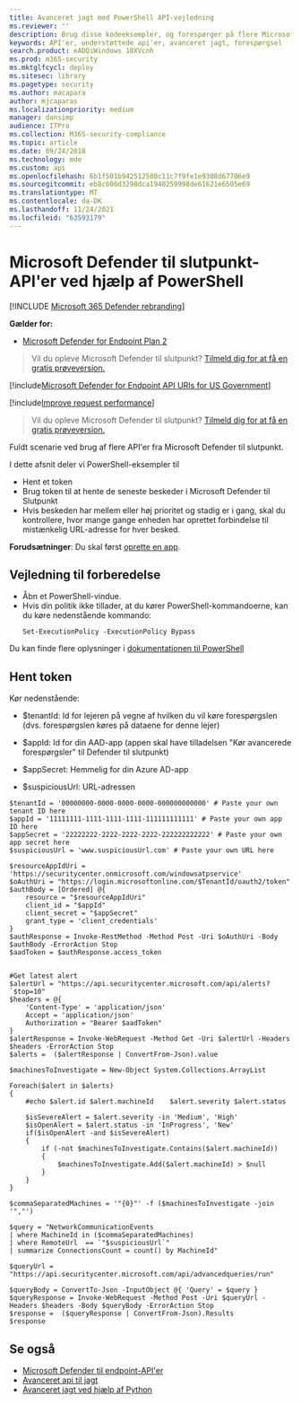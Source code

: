 ```yaml
---
title: Avanceret jagt med PowerShell API-vejledning
ms.reviewer: ''
description: Brug disse kodeeksempler, og forespørger på flere Microsoft Defender for Endpoint-API'er.
keywords: API'er, understøttede api'er, avanceret jagt, forespørgsel
search.product: eADQiWindows 10XVcnh
ms.prod: m365-security
ms.mktglfcycl: deploy
ms.sitesec: library
ms.pagetype: security
ms.author: macapara
author: mjcaparas
ms.localizationpriority: medium
manager: dansimp
audience: ITPro
ms.collection: M365-security-compliance
ms.topic: article
ms.date: 09/24/2018
ms.technology: mde
ms.custom: api
ms.openlocfilehash: 6b1f501b942512500c11c7f9fe1e9308d67706e9
ms.sourcegitcommit: eb8c600d3298dca1940259998de61621e6505e69
ms.translationtype: MT
ms.contentlocale: da-DK
ms.lasthandoff: 11/24/2021
ms.locfileid: "63593179"
---
```

# <a name="microsoft-defender-for-endpoint-apis-using-powershell"></a>Microsoft Defender til slutpunkt-API'er ved hjælp af PowerShell

[!INCLUDE [Microsoft 365 Defender rebranding](../../includes/microsoft-defender.md)]

**Gælder for:** 
- [Microsoft Defender for Endpoint Plan 2](https://go.microsoft.com/fwlink/?linkid=2154037)

> Vil du opleve Microsoft Defender til slutpunkt? [Tilmeld dig for at få en gratis prøveversion.](https://signup.microsoft.com/create-account/signup?products=7f379fee-c4f9-4278-b0a1-e4c8c2fcdf7e&ru=https://aka.ms/MDEp2OpenTrial?ocid=docs-wdatp-exposedapis-abovefoldlink)

[!include[Microsoft Defender for Endpoint API URIs for US Government](../../includes/microsoft-defender-api-usgov.md)]

[!include[Improve request performance](../../includes/improve-request-performance.md)]

> Vil du opleve Microsoft Defender til slutpunkt? [Tilmeld dig for at få en gratis prøveversion.](https://signup.microsoft.com/create-account/signup?products=7f379fee-c4f9-4278-b0a1-e4c8c2fcdf7e&ru=https://aka.ms/MDEp2OpenTrial?ocid=docs-wdatp-enablesiem-abovefoldlink)

Fuldt scenarie ved brug af flere API'er fra Microsoft Defender til slutpunkt.

I dette afsnit deler vi PowerShell-eksempler til 
- Hent et token 
- Brug token til at hente de seneste beskeder i Microsoft Defender til Slutpunkt
- Hvis beskeden har mellem eller høj prioritet og stadig er i gang, skal du kontrollere, hvor mange gange enheden har oprettet forbindelse til mistænkelig URL-adresse for hver besked.

**Forudsætninger**: Du skal først [oprette en app](apis-intro.md).

## <a name="preparation-instructions"></a>Vejledning til forberedelse

- Åbn et PowerShell-vindue.
- Hvis din politik ikke tillader, at du kører PowerShell-kommandoerne, kan du køre nedenstående kommando:
  ```
  Set-ExecutionPolicy -ExecutionPolicy Bypass
  ```

Du kan finde flere oplysninger i [dokumentationen til PowerShell](/powershell/module/microsoft.powershell.security/set-executionpolicy)

## <a name="get-token"></a>Hent token

Kør nedenstående:

- $tenantId: Id for lejeren på vegne af hvilken du vil køre forespørgslen (dvs. forespørgslen køres på dataene for denne lejer)
- $appId: Id for din AAD-app (appen skal have tilladelsen "Kør avancerede forespørgsler" til Defender til slutpunkt)
- $appSecret: Hemmelig for din Azure AD-app

- $suspiciousUrl: URL-adressen


```
$tenantId = '00000000-0000-0000-0000-000000000000' # Paste your own tenant ID here
$appId = '11111111-1111-1111-1111-111111111111' # Paste your own app ID here
$appSecret = '22222222-2222-2222-2222-222222222222' # Paste your own app secret here
$suspiciousUrl = 'www.suspiciousUrl.com' # Paste your own URL here

$resourceAppIdUri = 'https://securitycenter.onmicrosoft.com/windowsatpservice'
$oAuthUri = "https://login.microsoftonline.com/$TenantId/oauth2/token"
$authBody = [Ordered] @{
    resource = "$resourceAppIdUri"
    client_id = "$appId"
    client_secret = "$appSecret"
    grant_type = 'client_credentials'
}
$authResponse = Invoke-RestMethod -Method Post -Uri $oAuthUri -Body $authBody -ErrorAction Stop
$aadToken = $authResponse.access_token


#Get latest alert
$alertUrl = "https://api.securitycenter.microsoft.com/api/alerts?`$top=10"
$headers = @{ 
    'Content-Type' = 'application/json'
    Accept = 'application/json'
    Authorization = "Bearer $aadToken" 
}
$alertResponse = Invoke-WebRequest -Method Get -Uri $alertUrl -Headers $headers -ErrorAction Stop
$alerts =  ($alertResponse | ConvertFrom-Json).value

$machinesToInvestigate = New-Object System.Collections.ArrayList

Foreach($alert in $alerts)
{
    #echo $alert.id $alert.machineId    $alert.severity $alert.status

    $isSevereAlert = $alert.severity -in 'Medium', 'High'
    $isOpenAlert = $alert.status -in 'InProgress', 'New'
    if($isOpenAlert -and $isSevereAlert)
    {
        if (-not $machinesToInvestigate.Contains($alert.machineId))
        {
            $machinesToInvestigate.Add($alert.machineId) > $null
        }
    }
}

$commaSeparatedMachines = '"{0}"' -f ($machinesToInvestigate -join '","')

$query = "NetworkCommunicationEvents
| where MachineId in ($commaSeparatedMachines)
| where RemoteUrl  == `"$suspiciousUrl`"
| summarize ConnectionsCount = count() by MachineId"

$queryUrl = "https://api.securitycenter.microsoft.com/api/advancedqueries/run"

$queryBody = ConvertTo-Json -InputObject @{ 'Query' = $query }
$queryResponse = Invoke-WebRequest -Method Post -Uri $queryUrl -Headers $headers -Body $queryBody -ErrorAction Stop
$response =  ($queryResponse | ConvertFrom-Json).Results
$response
```


## <a name="see-also"></a>Se også
- [Microsoft Defender til endpoint-API'er](apis-intro.md)
- [Avanceret api til jagt](run-advanced-query-api.md)
- [Avanceret jagt ved hjælp af Python](run-advanced-query-sample-python.md)
